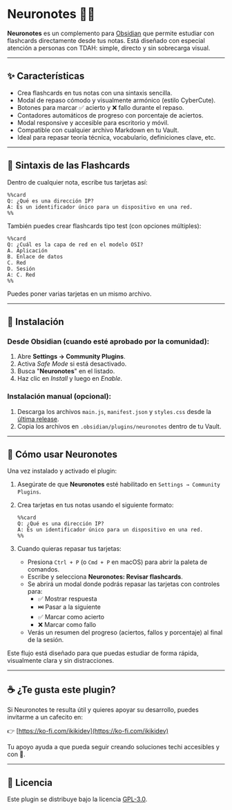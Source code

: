 # Neuronotes 🧠💡

**Neuronotes** es un complemento para [Obsidian](https://obsidian.md) que permite estudiar con flashcards directamente desde tus notas. Está diseñado con especial atención a personas con TDAH: simple, directo y sin sobrecarga visual.

---

## ✨ Características

- Crea flashcards en tus notas con una sintaxis sencilla.
- Modal de repaso cómodo y visualmente armónico (estilo CyberCute).
- Botones para marcar ✅ acierto y ❌ fallo durante el repaso.
- Contadores automáticos de progreso con porcentaje de aciertos.
- Modal responsive y accesible para escritorio y móvil.
- Compatible con cualquier archivo Markdown en tu Vault.
- Ideal para repasar teoría técnica, vocabulario, definiciones clave, etc.

---

## 🌊 Sintaxis de las Flashcards

Dentro de cualquier nota, escribe tus tarjetas así:

```
%%card
Q: ¿Qué es una dirección IP?
A: Es un identificador único para un dispositivo en una red.
%%
```

También puedes crear flashcards tipo test (con opciones múltiples):

```
%%card
Q: ¿Cuál es la capa de red en el modelo OSI?
A. Aplicación
B. Enlace de datos
C. Red
D. Sesión
A: C. Red
%%
```

Puedes poner varias tarjetas en un mismo archivo.

---

## 🚀 Instalación

### Desde Obsidian (cuando esté aprobado por la comunidad):

1. Abre **Settings → Community Plugins**.
2. Activa *Safe Mode* si está desactivado.
3. Busca "**Neuronotes**" en el listado.
4. Haz clic en *Install* y luego en *Enable*.

### Instalación manual (opcional):

1. Descarga los archivos `main.js`, `manifest.json` y `styles.css` desde la [última release](https://github.com/ikikidev/neuronotes/releases).
2. Copia los archivos en `.obsidian/plugins/neuronotes` dentro de tu Vault.

---

## 🧠 Cómo usar Neuronotes

Una vez instalado y activado el plugin:

1. Asegúrate de que **Neuronotes** esté habilitado en `Settings → Community Plugins`.
2. Crea tarjetas en tus notas usando el siguiente formato:

   ```
   %%card
   Q: ¿Qué es una dirección IP?
   A: Es un identificador único para un dispositivo en una red.
   %%
   ```

3. Cuando quieras repasar tus tarjetas:
   - Presiona `Ctrl + P` (o `Cmd + P` en macOS) para abrir la paleta de comandos.
   - Escribe y selecciona **Neuronotes: Revisar flashcards**.
   - Se abrirá un modal donde podrás repasar las tarjetas con controles para:
     - ✅ Mostrar respuesta
     - ⏭️ Pasar a la siguiente
     - ✅ Marcar como acierto
     - ❌ Marcar como fallo
   - Verás un resumen del progreso (aciertos, fallos y porcentaje) al final de la sesión.

Este flujo está diseñado para que puedas estudiar de forma rápida, visualmente clara y sin distracciones.

---

## ☕ ¿Te gusta este plugin?

Si Neuronotes te resulta útil y quieres apoyar su desarrollo, puedes invitarme a un cafecito en:

👉 [https://ko-fi.com/ikikidev](https://ko-fi.com/ikikidev)

Tu apoyo ayuda a que pueda seguir creando soluciones techi accesibles y con 💖.

---

## 📄 Licencia

Este plugin se distribuye bajo la licencia [GPL-3.0](https://www.gnu.org/licenses/gpl-3.0.html).

